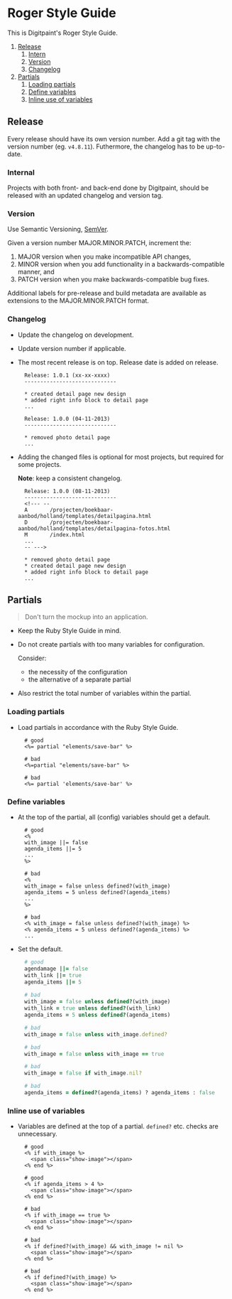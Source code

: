 # Roger Style Guide

This is Digitpaint's Roger Style Guide.

1. [Release](#release)
    1. [Intern](#intern)
    1. [Version](#version)
    1. [Changelog](#changelog)
1. [Partials](#partials)
    1. [Loading partials](#loading-partials)
    1. [Define variables](#define-variables)
    1. [Inline use of variables](#inline-use-of-variables)

## Release

Every release should have its own version number.
Add a git tag with the version number (eg. `v4.8.11`).
Futhermore, the changelog has to be up-to-date.

### Internal

Projects with both front- and back-end done by Digitpaint,
should be released with an updated changelog and version tag.

### Version

Use Semantic Versioning, [SemVer](http://semver.org/).

Given a version number MAJOR.MINOR.PATCH, increment the:

1. MAJOR version when you make incompatible API changes,
1. MINOR version when you add functionality in a backwards-compatible manner, and
1. PATCH version when you make backwards-compatible bug fixes.

Additional labels for pre-release and build metadata are available as extensions to
the MAJOR.MINOR.PATCH format.

### Changelog

- Update the changelog on development.

- Update version number if applicable.

- The most recent release is on top. Release date is added on release.
  ```
    Release: 1.0.1 (xx-xx-xxxx)
    -----------------------------

    * created detail page new design
    * added right info block to detail page
    ...

    Release: 1.0.0 (04-11-2013)
    -----------------------------

    * removed photo detail page
    ...
  ```

- Adding the changed files is optional for most projects, but required for some projects.

  __Note__: keep a consistent changelog.
  ```
    Release: 1.0.0 (08-11-2013)
    -----------------------------
    <!--- --
    A       /projecten/boekbaar-aanbod/holland/templates/detailpagina.html
    D       /projecten/boekbaar-aanbod/holland/templates/detailpagina-fotos.html
    M       /index.html
    ...
    -- --->

    * removed photo detail page
    * created detail page new design
    * added right info block to detail page
    ...
  ```

## Partials

> Don't turn the mockup into an application.

- Keep the Ruby Style Guide in mind.

- Do not create partials with too many variables for configuration.

  Consider:

    - the necessity of the configuration
    - the alternative of a separate partial

- Also restrict the total number of variables within the partial.

### Loading partials

- Load partials in accordance with the Ruby Style Guide.
  ```erb
    # good
    <%= partial "elements/save-bar" %>

    # bad
    <%=partial "elements/save-bar" %>

    # bad
    <%= partial 'elements/save-bar' %>
  ```

### Define variables

- At the top of the partial, all (config) variables should get a default.
  ```erb
    # good
    <%
    with_image ||= false
    agenda_items ||= 5
    ...
    %>

    # bad
    <%
    with_image = false unless defined?(with_image)
    agenda_items = 5 unless defined?(agenda_items)
    ...
    %>

    # bad
    <% with_image = false unless defined?(with_image) %>
    <% agenda_items = 5 unless defined?(agenda_items) %>
    ...
  ```

- Set the default.
  ```ruby
    # good
    agendamage ||= false
    with_link ||= true
    agenda_items ||= 5
    
    # bad
    with_image = false unless defined?(with_image)
    with_link = true unless defined?(with_link)
    agenda_items = 5 unless defined?(agenda_items)

    # bad
    with_image = false unless with_image.defined?

    # bad
    with_image = false unless with_image == true

    # bad
    with_image = false if with_image.nil?

    # bad
    agenda_items = defined?(agenda_items) ? agenda_items : false
  ```

### Inline use of variables

- Variables are defined at the top of a partial. `defined?` etc. checks are
unnecessary.
  ```erb
    # good
    <% if with_image %>
      <span class="show-image"></span>
    <% end %>

    # good
    <% if agenda_items > 4 %>
      <span class="show-image"></span>
    <% end %>

    # bad
    <% if with_image == true %>
      <span class="show-image"></span>
    <% end %>

    # bad
    <% if defined?(with_image) && with_image != nil %>
      <span class="show-image"></span>
    <% end %>

    # bad
    <% if defined?(with_image) %>
      <span class="show-image"></span>
    <% end %>
  ```

